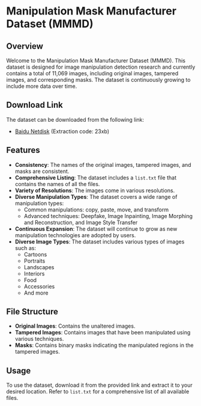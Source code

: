 # Manipulation Mask Manufacturer Dataset (MMMD)

## Overview
Welcome to the Manipulation Mask Manufacturer Dataset (MMMD). This dataset is designed for image manipulation detection research and currently contains a total of 11,069 images, including original images, tampered images, and corresponding masks. The dataset is continuously growing to include more data over time.

## Download Link
The dataset can be downloaded from the following link:
-  [Baidu Netdisk](https://pan.baidu.com/s/1HM-B0NfwFd03kbNnUuoW1A?pwd=23xb) (Extraction code: 23xb)

## Features
- **Consistency**: The names of the original images, tampered images, and masks are consistent.
- **Comprehensive Listing**: The dataset includes a `list.txt` file that contains the names of all the files.
- **Variety of Resolutions**: The images come in various resolutions.
- **Diverse Manipulation Types**: The dataset covers a wide range of manipulation types:
  - Common manipulations: copy, paste, move, and transform
  - Advanced techniques: Deepfake, Image Inpainting, Image Morphing and Reconstruction, and Image Style Transfer
- **Continuous Expansion**: The dataset will continue to grow as new manipulation technologies are adopted by users.
- **Diverse Image Types**: The dataset includes various types of images such as:
  - Cartoons
  - Portraits
  - Landscapes
  - Interiors
  - Food
  - Accessories
  - And more

## File Structure
- **Original Images**: Contains the unaltered images.
- **Tampered Images**: Contains images that have been manipulated using various techniques.
- **Masks**: Contains binary masks indicating the manipulated regions in the tampered images.

## Usage
To use the dataset, download it from the provided link and extract it to your desired location. Refer to `list.txt` for a comprehensive list of all available files.
